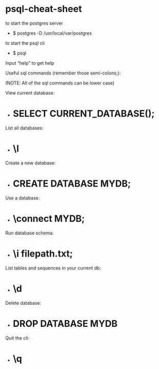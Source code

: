 # psql-cheat-sheet

to start the postgres server
  - $ postgres -D /usr/local/var/postgres

to start the psql cli
  - $ psql

Input “help” to get help

Useful sql commands (remember those semi-colons;):

(NOTE: All of the sql commands can be lower case)

View current database:
  - # SELECT CURRENT_DATABASE();

List all databases:
  - # \l

Create a new database:
  - # CREATE DATABASE MYDB;

Use a database:
  - # \connect MYDB;

Run database schema:
  - # \i filepath.txt;

List tables and sequences in your current db:
  - # \d

Delete database:
  - # DROP DATABASE MYDB

Quit the cli:
  - # \q
